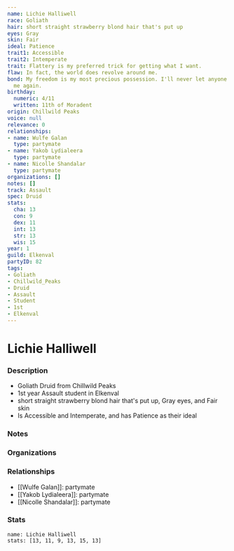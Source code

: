```yaml
---
name: Lichie Halliwell
race: Goliath
hair: short straight strawberry blond hair that's put up
eyes: Gray
skin: Fair
ideal: Patience
trait1: Accessible
trait2: Intemperate
trait: Flattery is my preferred trick for getting what I want.
flaw: In fact, the world does revolve around me.
bond: My freedom is my most precious possession. I'll never let anyone take it from
  me again.
birthday:
  numeric: 4/11
  written: 11th of Moradent
origin: Chillwild Peaks
voice: null
relevance: 0
relationships:
- name: Wulfe Galan
  type: partymate
- name: Yakob Lydialeera
  type: partymate
- name: Nicolle Shandalar
  type: partymate
organizations: []
notes: []
track: Assault
spec: Druid
stats:
  cha: 13
  con: 9
  dex: 11
  int: 13
  str: 13
  wis: 15
year: 1
guild: Elkenval
partyID: 82
tags:
- Goliath
- Chillwild_Peaks
- Druid
- Assault
- Student
- 1st
- Elkenval
---
```

# Lichie Halliwell
### Description
- Goliath Druid from Chillwild Peaks
- 1st year Assault student in Elkenval
- short straight strawberry blond hair that's put up, Gray eyes, and Fair skin
- Is Accessible and Intemperate, and has Patience as their ideal

### Notes

### Organizations

### Relationships
- [[Wulfe Galan]]: partymate
- [[Yakob Lydialeera]]: partymate
- [[Nicolle Shandalar]]: partymate

### Stats
```statblock
name: Lichie Halliwell
stats: [13, 11, 9, 13, 15, 13]
```
